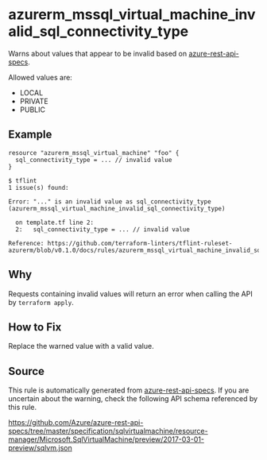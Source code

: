 <!--- This file generated by `tools/apispec-rule-gen/main.go`. DO NOT EDIT --->

# azurerm_mssql_virtual_machine_invalid_sql_connectivity_type

Warns about values that appear to be invalid based on [azure-rest-api-specs](https://github.com/Azure/azure-rest-api-specs).

Allowed values are:
- LOCAL
- PRIVATE
- PUBLIC

## Example

```hcl
resource "azurerm_mssql_virtual_machine" "foo" {
  sql_connectivity_type = ... // invalid value
}
```

```
$ tflint
1 issue(s) found:

Error: "..." is an invalid value as sql_connectivity_type (azurerm_mssql_virtual_machine_invalid_sql_connectivity_type)

  on template.tf line 2:
  2:   sql_connectivity_type = ... // invalid value

Reference: https://github.com/terraform-linters/tflint-ruleset-azurerm/blob/v0.1.0/docs/rules/azurerm_mssql_virtual_machine_invalid_sql_connectivity_type.md

```

## Why

Requests containing invalid values will return an error when calling the API by `terraform apply`.

## How to Fix

Replace the warned value with a valid value.

## Source

This rule is automatically generated from [azure-rest-api-specs](https://github.com/Azure/azure-rest-api-specs). If you are uncertain about the warning, check the following API schema referenced by this rule.

https://github.com/Azure/azure-rest-api-specs/tree/master/specification/sqlvirtualmachine/resource-manager/Microsoft.SqlVirtualMachine/preview/2017-03-01-preview/sqlvm.json
